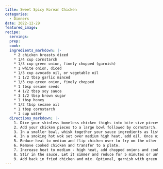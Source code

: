 ```yaml
---
title: Sweet Spicy Korean Chicken
categories:
  - Dinners
date: 2022-12-29
featured_image:
recipe:
  servings:
  prep:
  cook:
  ingredients_markdown: |-
    * 2 chicken breasts diced
    * 1/4 cup cornstarch
    * 1/3 cup green onion, finely chopped (garnish)
    * 1 white onion, diced
    * 1/3 cup avocado oil, or vegetable oil
    * 1 1/2 tbsp garlic minced
    * 1/3 cup green onion, finely chopped
    * 1 tbsp sesame seeds
    * 4 1/2 tbsp soy sauce
    * 3 1/2 tbsp brown sugar
    * 1 tbsp honey
    * 1/2 tbsp sesame oil
    * 1 tbsp cornstarch
    * 1 cup water
  directions_markdown: |-
    1. Dice your skinless boneless chicken thighs into bite size pieces, about 6 equal bite size pieces per thigh.
    2. Add your chicken pieces to a large bowl followed by cornstarch. Mix well to coat each piece of chicken. It’s okay if the excess starch falls off as long as your chicken in coated in it.
    3. In a smaller bowl, whisk together your sauce ingredients as listed.
    4. In a smoking hot wok set over medium high heat, add oil. Once oil begins to smoke, carefully add the coated chicken. Spread it out evenly and do not move it. Fry on one side for 5-7 minutes or until golden crispy brown.
    5. Reduce heat to medium and flip chicken over to fry on the other side for another 5-7 minutes or until golden and crispy.
    6. Remove cooked chicken and transfer to a plate.
    7. Increase heat to medium - high heat, add chopped onions and cook until they have softened. About 1 minute.
    8. Stir in the sauce. Let it simmer and reduce for 5 minutes or until thick and glossy.
    9. Add back in fried chicken and mix. Optional, garnish with green onions. Remove off heat and serve to enjoy!
---
```

